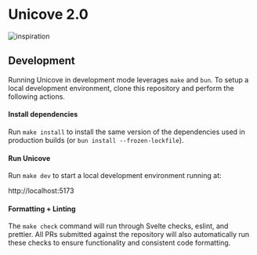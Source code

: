 # Unicove 2.0

![inspiration](https://i.ibb.co/2nbtvms/image-1.png)

## Development

Running Unicove in development mode leverages `make` and `bun`. To setup a local development environment, clone this repository and perform the following actions.

#### Install dependencies

Run `make install` to install the same version of the dependencies used in production builds (or `bun install --frozen-lockfile`).

#### Run Unicove

Run `make dev` to start a local development environment running at:

http://localhost:5173

#### Formatting + Linting

The `make check` command will run through Svelte checks, eslint, and prettier. All PRs submitted against the repository will also automatically run these checks to ensure functionality and consistent code formatting.

